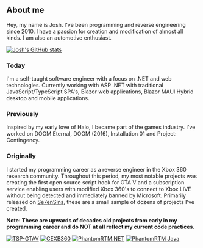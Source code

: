 ## About me
Hey, my name is Josh. I've been programming and reverse engineering since 2010. I have a passion for creation and modification of almost all kinds. I am also an automotive enthusiast.

[![Josh's GitHub stats](https://xeclutch-github-readme-stats.vercel.app/api?username=xeclutch&theme=ambient_gradient&show_icons=true&show=reviews,prs_merged,prs_merged_percentage)](https://github.com/xeclutch)

### Today
I'm a self-taught software engineer with a focus on .NET and web technologies. Currently working with ASP .NET with traditional JavaScript/TypeScript SPA's, Blazor web applications, Blazor MAUI Hybrid desktop and mobile applications.

### Previously
Inspired by my early love of Halo, I became part of the games industry. I've worked on DOOM Eternal, DOOM (2016), Installation 01 and Project: Contingency.

### Originally
I started my programming career as a reverse engineer in the Xbox 360 research community. Throughout this period, my most notable projects was creating the first open source script hook for GTA V and a subscription service enabling users with modified Xbox 360's to connect to Xbox LIVE without being detected and immediately banned by Microsoft. Primarily released on [Se7enSins](https://www.se7ensins.com/), these are a small sample of dozens of projects I've created.

**Note: These are upwards of decades old projects from early in my programming career and do NOT at all reflect my current code practices.**

[![TSP-GTAV](https://xeclutch-github-readme-stats.vercel.app/api/pin/?username=xeclutch&theme=ambient_gradient&repo=the-saiyan-project--gta-v)](https://github.com/xeclutch/the-saiyan-project--gta-v) [![CEXB360](https://xeclutch-github-readme-stats.vercel.app/api/pin/?username=xeclutch&theme=ambient_gradient&repo=cheat-engine-for-xbox-360)](https://github.com/xeclutch/cheat-engine-for-xbox-360) [![PhantomRTM.NET](https://xeclutch-github-readme-stats.vercel.app/api/pin/?username=xeclutch&theme=ambient_gradient&repo=phantomrtm.net)](https://github.com/xeclutch/phantomrtm.net) [![PhantomRTM Java](https://xeclutch-github-readme-stats.vercel.app/api/pin/?username=xeclutch&theme=ambient_gradient&repo=phantomrtm-java)](https://github.com/xeclutch/phantomrtm-java)
